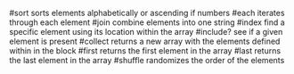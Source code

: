 #sort
  sorts elements alphabetically or ascending if numbers
#each
  iterates through each element
#join
  combine elements into one string
#index
  find a specific element using its location within the array
#include?
  see if a given element is present
#collect
  returns a new array with the elements defined within in the block
#first
  returns the first element in the array
#last
  returns the last element in the array
#shuffle
  randomizes the order of the elements
